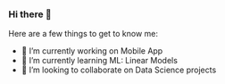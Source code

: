 ### Hi there 👋



Here are a few things to get to know me:

- 🔭 I’m currently working on Mobile App
- 🌱 I’m currently learning ML: Linear Models 
- 👯 I’m looking to collaborate on Data Science projects

